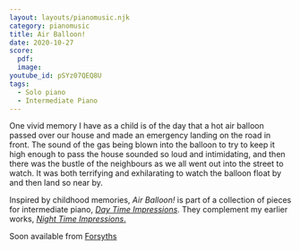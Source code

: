 ```yaml
---
layout: layouts/pianomusic.njk
category: pianomusic
title: Air Balloon!
date: 2020-10-27
score:
  pdf: 
  image: 
youtube_id: pSYz07QEQ8U
tags:
  - Solo piano
  - Intermediate Piano
---
```


One vivid memory I have as a child is of the day that a hot air balloon passed over our house and made an emergency landing on the road in front. The sound of the gas being blown into the balloon to try to keep it high enough to pass the house sounded so loud and intimidating, and then there was the bustle of the neighbours as we all went out into the street to watch. It was both terrifying and exhilarating to watch the balloon float by and then land so near by.


Inspired by childhood memories, *Air Balloon!* is part of a collection of pieces for intermediate piano, [*Day Time Impressions*](https://www.bakertunes.com/pianomusic/day-time-impressions). They complement my earlier works, [*Night Time Impressions*.](https://www.bakertunes.com/pianomusic/night-time-impressions/)

Soon available from [Forsyths](https://www.forsyths.co.uk/)